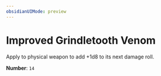 ```yaml
---
obsidianUIMode: preview
---
```

# Improved Grindletooth Venom

Apply to physical weapon to add +1d8 to its next damage roll.

**Number**: `14`
